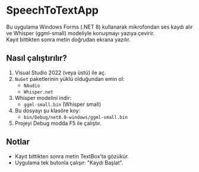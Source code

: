 # SpeechToTextApp

Bu uygulama Windows Forms (.NET 8) kullanarak mikrofondan ses kaydı alır ve Whisper (ggml-small) modeliyle konuşmayı yazıya çevirir.  
Kayıt bittikten sonra metin doğrudan ekrana yazılır. 

## Nasıl çalıştırılır?

1. Visual Studio 2022 (veya üstü) ile aç.
2. `NuGet` paketlerinin yüklü olduğundan emin ol:
   - `NAudio`
   - `Whisper.net`
3. Whisper modelini indir:
   - `ggml-small.bin` (Whisper small)
4. Bu dosyayı şu klasöre koy:
   - `bin/Debug/net8.0-windows/ggml-small.bin`
5. Projeyi Debug modda F5 ile çalıştır.

## Notlar
- Kayıt bittikten sonra metin TextBox’ta gözükür.
- Uygulama tek butonla çalışır: "Kaydı Başlat".

